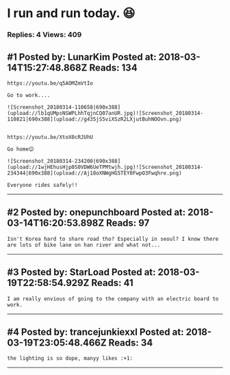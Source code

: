 # I run and run today. :laughing:

### Replies: 4 Views: 409

## \#1 Posted by: LunarKim Posted at: 2018-03-14T15:27:48.868Z Reads: 134

```
https://youtu.be/q5AOMZmVtIo

Go to work....

![Screenshot_20180314-110658|690x388](upload://lb1qUMpsNSWPLhhTqjnCQ07anUR.jpg)![Screenshot_20180314-110821|690x388](upload://g435jS5viXSzR2LXjutBuhNOOvn.png)


https://youtu.be/XtoX0cRJUhU

Go home😊

![Screenshot_20180314-234200|690x388](upload://1wjHEhusHjp0S0VDW6UeTPMtwjh.jpg)![Screenshot_20180314-234344|690x388](upload://Aj18oXNWgHG5TEY0FwpO3Fwqhre.png)

Everyone rides safely!!
```

---
## \#2 Posted by: onepunchboard Posted at: 2018-03-14T16:20:53.898Z Reads: 97

```
Isn't Korea hard to share road tho? Especially in seoul? I know there are lots of bike lane on han river and what not...
```

---
## \#3 Posted by: StarLoad Posted at: 2018-03-19T22:58:54.929Z Reads: 41

```
I am really envious of going to the company with an electric board to work.
```

---
## \#4 Posted by: trancejunkiexxl Posted at: 2018-03-19T23:05:48.466Z Reads: 34

```
the lighting is so dope, manyy likes :+1:
```

---

